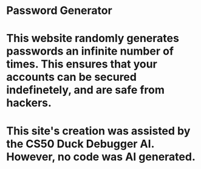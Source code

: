 # Password Generator
# This website randomly generates passwords an infinite number of times. This ensures that your accounts can be secured indefinetely, and are safe from hackers.
# This site's creation was assisted by the CS50 Duck Debugger AI. However, no code was AI generated.
